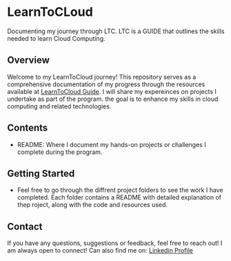# LearnToCLoud
Documenting my journey through LTC. LTC is a GUIDE that outlines the skills needed to learn Cloud Computing.


## Overview

Welcome to my LearnToCloud journey! This repository serves as a comprehensive documentation of my progress through the resources available at [LearnToCloud Guide](https://learntocloud.guide). I will share my expereinces on projects I undertake as part of the program. the goal is to enhance my skills in cloud computing and related technologies.

## Contents
* README: Where I document my hands-on projects or challenges I complete during the program.

<!--### Built With

- Git
- Azure-CLI
- Visual Studio Code
- Markdown 
- Terraform - IAC
- WSL - (Windows Subsystems for Linux)-->

<!-- GETTING STARTED -->
## Getting Started
* Feel free to go through the diffrent project folders to see the work I have completed. Each folder contains a README with detailed explanation of thep roject, along with the code and resources used.

<!-- CONTACT -->
## Contact
If you have any questions, suggestions or feedback, feel free to reach out! I am always open to connect!
Can also find me on: [Linkedin Profile](https://www.linkedin.com/in/collinsikwueze/)


